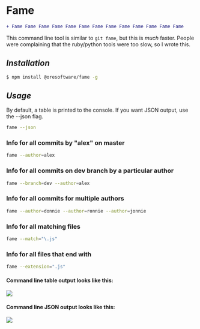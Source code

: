 

# Fame

```diff
+ Fame Fame Fame Fame Fame Fame Fame Fame Fame Fame Fame Fame Fame
```

This command line tool is similar to `git fame`, but this is <i>much</i> faster.
People were complaining that the ruby/python tools were too slow, so I wrote this.

## <i>Installation</i>

```bash
$ npm install @oresoftware/fame -g
```


## <i>Usage</i>

By default, a table is printed to the console. If you want JSON output, use the --json flag.

```bash
fame --json
```

### Info for all commits by "alex" on master 
```bash
fame --author=alex
```

### Info for all commits on dev branch by a particular author
```bash
fame --branch=dev --author=alex
```

### Info for all commits for multiple authors

```bash
fame --author=donnie --author=ronnie --author=jonnie
```


### Info for all matching files

```bash
fame --match="\.js"
```

### Info for all files that end with

```bash
fame --extension=".js"
```

#### Command line table output looks like this:

<kbd>
 <image src="https://raw.githubusercontent.com/oresoftware/fame/master/media/fame.png">
</kbd>


#### Command line JSON output looks like this:

<kbd>
 <image src="https://raw.githubusercontent.com/oresoftware/fame/master/media/fame-json.png">
</kbd>
